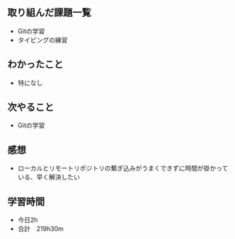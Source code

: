 ## 取り組んだ課題一覧
- Gitの学習
- タイピングの練習
## わかったこと
- 特になし
## 次やること
-  Gitの学習
## 感想
- ローカルとリモートリポジトリの繋ぎ込みがうまくできずに時間が掛かっている、早く解決したい
## 学習時間
- 今日2h
- 合計　219h30m
